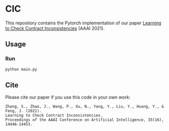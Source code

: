 # CIC

This repository contains the Pytorch implementation of our paper
[Learning to Check Contract Inconsistencies](https://ojs.aaai.org/index.php/AAAI/article/view/17698) (AAAI 2021).

## Usage
### Run

```bash
python main.py
```


## Cite

Please cite our paper if you use this code in your own work:

```
Zhang, S., Zhao, J., Wang, P., Xu, N., Yang, Y., Liu, Y., Huang, Y., & Feng, J. (2021). 
Learning to Check Contract Inconsistencies. 
Proceedings of the AAAI Conference on Artificial Intelligence, 35(16), 14446-14453.
```
